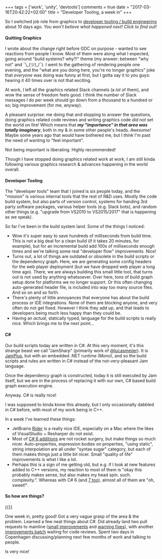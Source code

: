 +++
tags = ['work', 'unity', 'devtools']
comments = true
date = "2017-03-16T20:42:22+02:00"
title = "Developer Tooling, a week in"
+++

So I switched job role from graphics to
[developer tooling / build engineering](/blog/2017/02/26/Stopping-graphics-going-to-build-engineering/) about 10
days ago. *You won't believe what happened next! Click to find out!*


#### Quitting Graphics

I wrote about the change right before GDC on purpose - wanted to see
reactions from people I know. Most of them were along what I expected,
going around "build systems? why?!" theme (my answer: between "why not" and
¯\\\_\(ツ\)\_/¯). I went to the gathering of rendering people one evening,
and the "what are you doing here, you're no longer graphics" joke that _everyone_
was doing was funny at first, but I gotta say it to you guys: hearing it
40 times over is not that exciting.

At work, I left all the graphics related Slack channels (a *lot* of them), and
wow the sense of freedom feels good. I think the number of Slack messages
I do per week should go down from a thousand to a hundred or so; big
improvement (for me, anyway).

A pleasant surprise: me doing that and stopping to answer the questions, doing
graphics related code reviews and writing graphics code *did not* set the world
on fire! Which means that ***my "importance" in that area was totally imaginary***,
both in my & in some  other people's heads. *Awesome!* Maybe some years ago
that would have bothered me, but I *think* I'm past the need of wanting to
"feel important".

Not being important is liberating. Highly recommended!

Though I have stopped doing graphics related work at work, I am still kinda following
various graphics research & advances happening in the world overall.


#### Developer Tooling

The "developer tools" team that I joined is six people today, and the "mission" is
various internal tools that the rest of R&D uses. Mostly the code build system,
but also parts of version control, systems for handing
3rd party software packages, various helper tools
(e.g. Slack bots), and random other things (e.g. "upgrade from VS2010 to VS2015/2017"
that is happening as we speak).

So far I've been in the build system land. Some of the things I noticed:

* Wow it's super easy to save hundreds of milliseconds from build time. This is not a big
  deal for a clean build (if it takes 20 minutes, for example), but for an incremental build
  add 100s of milliseconds enough times and we're talking some real "developer
  flow" improvements. Nice!
* Turns out, a lot of things are outdated or obsolete in the build scripts or the dependency
  graph. Here, we are generating some config headers for the web player deployment
  (but we have dropped web player a long time ago). There, we are always building this small
  little tool, that turns out is not used by anything whatsoever. Over here,
  tons of build graph setup done for platforms we no longer support. Or this
  often changing auto-generated header file, is included into way too many source files.
  And so on and so forth.
* There's plenty of little annoyances that everyone has about the build process
  or IDE integrations. None of them are blocking anyone, and very often do not get fixed.
  However I think they add up, and that leads to developers being much less happy
  than they could be.
* Having an *actual*, statically typed, language for the build scripts is really nice.
  Which brings me to the next point...


#### C\#

Our build scripts today are written in C#. At this very moment, it's this strange beast
we call "JamSharp" (primarily work of [@lucasmeijer](https://twitter.com/lucasmeijer)).
It is [JamPlus](http://jamplus.org/), but with an embedded .NET runtime (Mono), and so
the build scripts and rules are written in C# instead of the not-very-pleasant Jam
language.

Once the dependency graph is constructed, today it is still executed by Jam itself, but we
are in the process of replacing it with our own, C# based build graph execution engine.

Anyway. C# is really nice!

I was supposed to kinda know this already, but I only occasionally dabbled in C# before,
with most of my work being in C++.

In a week I've learned these things:

* JetBrains [Rider](https://www.jetbrains.com/rider/) is a really nice IDE, especially on
  a Mac where the likes of VisualStudio + Resharper do not exist.
* Most of [C# 6 additions](https://github.com/dotnet/roslyn/wiki/New-Language-Features-in-C%23-6)
  are not rocket surgery, but make things so much nicer. Auto-properties, expression
  bodies on properties, "using static", string interpolation are all under "syntax sugar"
  category, but each of them makes things just a little bit nicer. Small "quality of life"
  improvements is what I like a lot.
* Perhaps this is a sign of me getting old, but e.g. if I look at new features added to
  C++ versions, my reaction to most of them is "okay this probably makes sense, but also
  makes my head spin. such. complexity.". Whereas with C# 6 (and
  [7 too](https://docs.microsoft.com/en-us/dotnet/articles/csharp/csharp-7)), almost
  all of them are "oh, sweet!".


#### So how are things?

[{{<imgright width="200" src="/img/blog/2017-03/week-improvements2.png">}}](/img/blog/2017-03/week-improvements2.png)

One week in, pretty good! Got a very vague grasp of the area & the problem. Learned a few
neat things about C#. Did already land two pull requests to mainline
([small improvements](/img/blog/2017-03/week-improvements1.png) and
[warning fixes](/img/blog/2017-03/week-warnings.png)), with another
[improvements batch](/img/blog/2017-03/week-improvements2.png) waiting for code reviews.
Spent two days in Copenhagen discussing/planning next few months of work and talking to
people.

Is very nice!
